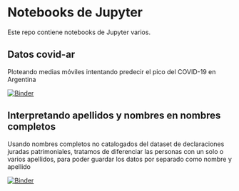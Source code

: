 # Notebooks de Jupyter

Este repo contiene notebooks de Jupyter varios.


## Datos covid-ar
Ploteando medias móviles intentando predecir el pico del COVID-19 en Argentina

[![Binder](https://mybinder.org/badge_logo.svg)](https://mybinder.org/v2/gh/nmercado1986/jupyter-notebooks/master?filepath=covid-ar.ipynb)


## Interpretando apellidos y nombres en nombres completos
Usando nombres completos no catalogados del dataset de declaraciones juradas patrimoniales, tratamos de diferenciar las personas con un solo o varios apellidos,
       para poder guardar los datos por separado como nombre y apellido

[![Binder](https://mybinder.org/badge_logo.svg)](https://mybinder.org/v2/gh/nmercado1986/jupyter-notebooks/master?filepath=covid-ar.ipynb)
